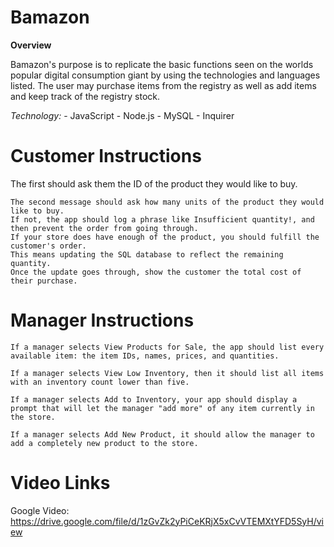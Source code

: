 # Bamazon
 
**Overview**

Bamazon's purpose is to replicate the basic functions seen on the worlds popular digital consumption giant by using the technologies and languages listed. The user may purchase items from the registry as well as add items and keep track of the registry stock.

*Technology:*
    - JavaScript
    - Node.js
    - MySQL
    - Inquirer

# Customer Instructions

The first should ask them the ID of the product they would like to buy.

    The second message should ask how many units of the product they would like to buy.
    If not, the app should log a phrase like Insufficient quantity!, and then prevent the order from going through.
    If your store does have enough of the product, you should fulfill the customer's order.
    This means updating the SQL database to reflect the remaining quantity.
    Once the update goes through, show the customer the total cost of their purchase.

# Manager Instructions

    If a manager selects View Products for Sale, the app should list every available item: the item IDs, names, prices, and quantities.

    If a manager selects View Low Inventory, then it should list all items with an inventory count lower than five.

    If a manager selects Add to Inventory, your app should display a prompt that will let the manager "add more" of any item currently in the store.

    If a manager selects Add New Product, it should allow the manager to add a completely new product to the store.

# Video Links
Google Video: https://drive.google.com/file/d/1zGvZk2yPiCeKRjX5xCvVTEMXtYFD5SyH/view
